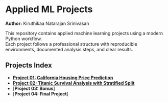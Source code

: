 # Applied ML Projects

**Author:** Kiruthikaa Natarajan Srinivasan

This repository contains applied machine learning projects using a modern Python workflow.  
Each project follows a professional structure with reproducible environments, documented analysis steps, and clear results.

## Projects Index

- [**Project 01: California Housing Price Prediction**](https://kiruthikaa2512.github.io/applied-ml-kiruthikaa/notebooks/project01/kiruthikaa_ml01.ipynb)
- [**Project 02: Titanic Survival Analysis with Stratified Split**](https://kiruthikaa2512.github.io/applied-ml-kiruthikaa/docs/project02/ml02_kiruthikaa.ipynb)
- [**Project 03: Bonus**]
- [**Project 04: Final Project**]